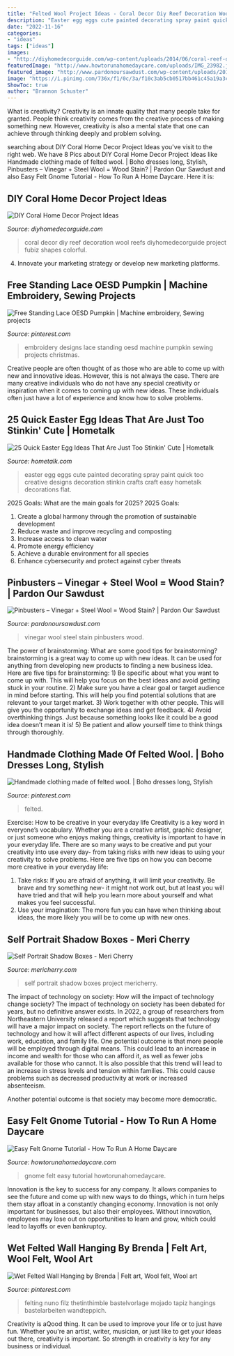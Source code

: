 ```yaml
---
title: "Felted Wool Project Ideas - Coral Decor Diy Reef Decoration Wool Reefs Diyhomedecorguide Project Fubiz Shapes Colorful"
description: "Easter egg eggs cute painted decorating spray paint quick too creative designs decoration stinkin crafts craft easy hometalk decorations flat"
date: "2022-11-16"
categories:
- "ideas"
tags: ["ideas"]
images:
- "http://diyhomedecorguide.com/wp-content/uploads/2014/06/coral-reef-decoration.jpg"
featuredImage: "http://www.howtorunahomedaycare.com/uploads/IMG_23982.jpg"
featured_image: "http://www.pardonoursawdust.com/wp-content/uploads/2012/10/100_0704.jpg"
image: "https://i.pinimg.com/736x/f1/0c/3a/f10c3ab5cb0517bb461c45a19a3c319b.jpg"
ShowToc: true
author: "Brannon Schuster"
---
```



What is creativity?
Creativity is an innate quality that many people take for granted. People think creativity comes from the creative process of making something new. However, creativity is also a mental state that one can achieve through thinking deeply and problem solving.

	

		
searching about DIY Coral Home Decor Project Ideas you've visit to the right web. We have 8 Pics about DIY Coral Home Decor Project Ideas like Handmade clothing made of felted wool. | Boho dresses long, Stylish, Pinbusters – Vinegar + Steel Wool = Wood Stain? | Pardon Our Sawdust and also Easy Felt Gnome Tutorial - How To Run A Home Daycare. Here it is:
		
    
## DIY Coral Home Decor Project Ideas

<img loading=lazy src="http://diyhomedecorguide.com/wp-content/uploads/2014/06/coral-reef-decoration.jpg" onerror="this.onerror=null;this.src='https://tse1.mm.bing.net/th?id=OIP.swD-N_5KK6K1kH4a4IETVgHaLJ&amp;pid=15.1';" alt="DIY Coral Home Decor Project Ideas">

_Source: diyhomedecorguide.com_

>coral decor diy reef decoration wool reefs diyhomedecorguide project fubiz shapes colorful. 

	

4. Innovate your marketing strategy or develop new marketing platforms.

    
## Free Standing Lace OESD Pumpkin | Machine Embroidery, Sewing Projects

<img loading=lazy src="https://i.pinimg.com/736x/f1/0c/3a/f10c3ab5cb0517bb461c45a19a3c319b.jpg" onerror="this.onerror=null;this.src='https://tse2.mm.bing.net/th?id=OIP.AGYVXuGLENhFXs0TpSlAewHaJ3&amp;pid=15.1';" alt="Free Standing Lace OESD Pumpkin | Machine embroidery, Sewing projects">

_Source: pinterest.com_

>embroidery designs lace standing oesd machine pumpkin sewing projects christmas. 

	

Creative people are often thought of as those who are able to come up with new and innovative ideas. However, this is not always the case. There are many creative individuals who do not have any special creativity or inspiration when it comes to coming up with new ideas. These individuals often just have a lot of experience and know how to solve problems.

    
## 25 Quick Easter Egg Ideas That Are Just Too Stinkin&#039; Cute | Hometalk

<img loading=lazy src="https://cdn-fastly.hometalk.com/media/2016/03/21/3321027/s-25-quick-easter-egg-ideas-that-are-just-too-stinkin-cute-crafts-easter-decorations.jpg?size=1600x1000&amp;nocrop=1" onerror="this.onerror=null;this.src='https://tse4.mm.bing.net/th?id=OIP.sZGudz-7XmmJSkrt_Uq-rgHaJ3&amp;pid=15.1';" alt="25 Quick Easter Egg Ideas That Are Just Too Stinkin&#039; Cute | Hometalk">

_Source: hometalk.com_

>easter egg eggs cute painted decorating spray paint quick too creative designs decoration stinkin crafts craft easy hometalk decorations flat. 

	

2025 Goals: What are the main goals for 2025?
2025 Goals: 
1. Create a global harmony through the promotion of sustainable development 
2. Reduce waste and improve recycling and composting 
3. Increase access to clean water 
4. Promote energy efficiency 
5. Achieve a durable environment for all species 
6. Enhance cybersecurity and protect against cyber threats 

    
## Pinbusters – Vinegar + Steel Wool = Wood Stain? | Pardon Our Sawdust

<img loading=lazy src="http://www.pardonoursawdust.com/wp-content/uploads/2012/10/100_0704.jpg" onerror="this.onerror=null;this.src='https://tse4.mm.bing.net/th?id=OIP.wZFvUDTsJf_fysw4pMPKbgHaJ4&amp;pid=15.1';" alt="Pinbusters – Vinegar + Steel Wool = Wood Stain? | Pardon Our Sawdust">

_Source: pardonoursawdust.com_

>vinegar wool steel stain pinbusters wood. 

	

The power of brainstorming: What are some good tips for brainstorming?
brainstorming is a great way to come up with new ideas. It can be used for anything from developing new products to finding a new business idea. Here are five tips for brainstorming: 1) Be specific about what you want to come up with. This will help you focus on the best ideas and avoid getting stuck in your routine. 2) Make sure you have a clear goal or target audience in mind before starting. This will help you find potential solutions that are relevant to your target market. 3) Work together with other people. This will give you the opportunity to exchange ideas and get feedback. 4) Avoid overthinking things. Just because something looks like it could be a good idea doesn’t mean it is! 5) Be patient and allow yourself time to think things through thoroughly.

    
## Handmade Clothing Made Of Felted Wool. | Boho Dresses Long, Stylish

<img loading=lazy src="https://i.pinimg.com/736x/b2/4e/08/b24e08b89401044381d86fd15955ae0d.jpg" onerror="this.onerror=null;this.src='https://tse2.mm.bing.net/th?id=OIP.nUozWBcqRN5mIaNvwAcgQQHaLG&amp;pid=15.1';" alt="Handmade clothing made of felted wool. | Boho dresses long, Stylish">

_Source: pinterest.com_

>felted. 

	

Exercise: How to be creative in your everyday life
Creativity is a key word in everyone’s vocabulary. Whether you are a creative artist, graphic designer, or just someone who enjoys making things, creativity is important to have in your everyday life. There are so many ways to be creative and put your creativity into use every day- from taking risks with new ideas to using your creativity to solve problems. Here are five tips on how you can become more creative in your everyday life: 
1. Take risks: If you are afraid of anything, it will limit your creativity. Be brave and try something new- it might not work out, but at least you will have tried and that will help you learn more about yourself and what makes you feel successful. 
2. Use your imagination: The more fun you can have when thinking about ideas, the more likely you will be to come up with new ones.

    
## Self Portrait Shadow Boxes - Meri Cherry

<img loading=lazy src="http://mericherry.com/wp-content/uploads/2016/06/shadowbox2.jpg" onerror="this.onerror=null;this.src='https://tse4.mm.bing.net/th?id=OIP.4zcE6jFpQzjsyGYWPbbPQAHaJ4&amp;pid=15.1';" alt="Self Portrait Shadow Boxes - Meri Cherry">

_Source: mericherry.com_

>self portrait shadow boxes project mericherry. 

	

The impact of technology on society: How will the impact of technology change society?
The impact of technology on society has been debated for years, but no definitive answer exists. In 2022, a group of researchers from Northeastern University released a report which suggests that technology will have a major impact on society. The report reflects on the future of technology and how it will affect different aspects of our lives, including work, education, and family life. 
One potential outcome is that more people will be employed through digital means. This could lead to an increase in income and wealth for those who can afford it, as well as fewer jobs available for those who cannot. It is also possible that this trend will lead to an increase in stress levels and tension within families. This could cause problems such as decreased productivity at work or increased absenteeism. 

Another potential outcome is that society may become more democratic.

    
## Easy Felt Gnome Tutorial - How To Run A Home Daycare

<img loading=lazy src="http://www.howtorunahomedaycare.com/uploads/IMG_23982.jpg" onerror="this.onerror=null;this.src='https://tse1.mm.bing.net/th?id=OIP.CgNWiCpJ12EMUwD1GmcscQHaFj&amp;pid=15.1';" alt="Easy Felt Gnome Tutorial - How To Run A Home Daycare">

_Source: howtorunahomedaycare.com_

>gnome felt easy tutorial howtorunahomedaycare. 

	

Innovation is the key to success for any company. It allows companies to see the future and come up with new ways to do things, which in turn helps them stay afloat in a constantly changing economy. Innovation is not only important for businesses, but also their employees. Without innovation, employees may lose out on opportunities to learn and grow, which could lead to layoffs or even bankruptcy.

    
## Wet Felted Wall Hanging By Brenda | Felt Art, Wool Felt, Wool Art

<img loading=lazy src="https://i.pinimg.com/736x/1c/c4/9c/1cc49c9229c1d934816b980b873d8f4d--felting-wall-hangings.jpg" onerror="this.onerror=null;this.src='https://tse1.mm.bing.net/th?id=OIP.1X0Zfsp1fFjYAgPXEDtQ1wHaLG&amp;pid=15.1';" alt="Wet Felted Wall Hanging by Brenda | Felt art, Wool felt, Wool art">

_Source: pinterest.com_

>felting nuno filz thetinthimble bastelvorlage mojado tapiz hangings bastelarbeiten wandteppich. 

	

Creativity is aQood thing. It can be used to improve your life or to just have fun. Whether you're an artist, writer, musician, or just like to get your ideas out there, creativity is important. So strength in creativity is key for any business or individual.

